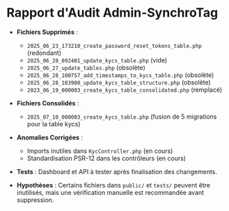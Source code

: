 # Rapport d'Audit Admin-SynchroTag

- **Fichiers Supprimés** :
  - `2025_06_23_173210_create_password_reset_tokens_table.php` (redondant)
  - `2025_06_28_092401_update_kycs_table.php` (vide)
  - `2025_06_27_update_tables.php` (obsolète)
  - `2025_06_28_100757_add_timestamps_to_kycs_table.php` (obsolète)
  - `2025_06_28_103900_update_kycs_table_structure.php` (obsolète)
  - `2023_06_19_000003_create_kycs_table_consolidated.php` (remplacé)

- **Fichiers Consolidés** :
  - `2025_07_10_000003_create_kycs_table.php` (fusion de 5 migrations pour la table kycs)

- **Anomalies Corrigées** :
  - Imports inutiles dans `KycController.php` (en cours)
  - Standardisation PSR-12 dans les contrôleurs (en cours)

- **Tests** : Dashboard et API à tester après finalisation des changements.

- **Hypothèses** : Certains fichiers dans `public/` et `tests/` peuvent être inutilisés, mais une vérification manuelle est recommandée avant suppression.
